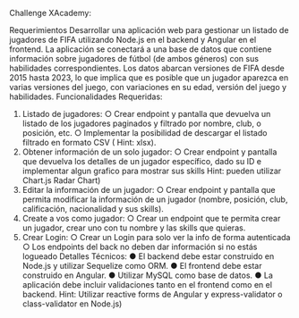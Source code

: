 Challenge XAcademy: 

Requerimientos
Desarrollar una aplicación web para gestionar un listado de jugadores de FIFA utilizando Node.js en
el backend y Angular en el frontend. La aplicación se conectará a una base de datos que contiene
información sobre jugadores de fútbol (de ambos géneros) con sus habilidades correspondientes.
Los datos abarcan versiones de FIFA desde 2015 hasta 2023, lo que implica que es posible que un
jugador aparezca en varias versiones del juego, con variaciones en su edad, versión del juego y
habilidades.
Funcionalidades Requeridas:
1. Listado de jugadores:
○ Crear endpoint y pantalla que devuelva un listado de los jugadores paginados y
filtrado por nombre, club, o posición, etc.
○ Implementar la posibilidad de descargar el listado filtrado en formato CSV ( Hint:
xlsx).
2. Obtener información de un solo jugador:
○ Crear endpoint y pantalla que devuelva los detalles de un jugador específico, dado
su ID e implementar algun grafico para mostrar sus skills Hint: pueden utilizar
Chart.js Radar Chart)
3. Editar la información de un jugador:
○ Crear endpoint y pantalla que permita modificar la información de un jugador
(nombre, posición, club, calificación, nacionalidad y sus skills).
4. Create a vos como jugador:
○ Crear un endpoint que te permita crear un jugador, crear uno con tu nombre y las
skills que quieras.
5. Crear Login:
○ Crear un Login para solo ver la info de forma autenticada
○ Los endpoints del back no deben dar información si no estás logueado
Detalles Técnicos:
● El backend debe estar construido en Node.js y utilizar Sequelize como ORM.
● El frontend debe estar construido en Angular.
● Utilizar MySQL como base de datos.
● La aplicación debe incluir validaciones tanto en el frontend como en el backend. Hint:
Utilizar reactive forms de Angular y express-validator o class-validator en Node.js)

